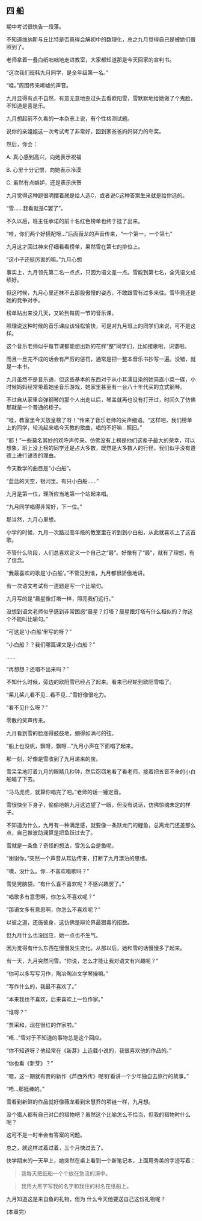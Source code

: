 四 船
------

期中考试很快告一段落。

不知道维纳斯与丘比特是否真得会解初中的数理化，总之九月觉得自己是被她们普照到了。

老师拿着一叠白纸咄咄地走进教室，大家都知道那是今天回家的宣判书。

“这次我们班韩九月同学，是全年级第一名。”

“哇。”周围传来唏嘘的声音。

九月显得有点不自然，有意无意地歪过头去看欧阳雪，雪默默地给她做了个鬼脸，不知道是喜是乐。

九月想起前不久看的一本杂志上说，有个性格测试题。

说你的亲姐姐这一次考试考了非常好，回到家爸爸妈妈努力的夸奖。

然后，你会：

A. 真心感到高兴，向她表示祝福

B. 心里十分记恨，向她表示冷漠

C. 虽然有点嫉妒，还是表示庆贺

九月觉得这种题很明摆着就是给人选C，或者说C这种答案生来就是给你选的。

“雪……我看就是C罢了”。

不久以后，班主任承诺的前十名红色榜单也终于挂了出来。

“哇，你们两个好搭配呀…”后面薇龙的声音传来，“一个第一，一个第七”

九月这才回过神来仔细看看榜单，果然雪在第七的排位上。

“这小子还挺厉害的嘛。”九月心想

事实上，九月领先第二名一点点，只因为语文差一点。雪能到第七名，全凭语文成绩好。

但这时候，九月心里还抹不去那股傲慢的姿态，不敢跟雪有过多来往。雪毕竟还是她的竞争对手。

榜单贴出来没几天，又轮到每周一节的音乐课。

照理说这种时候的音乐课应该轻松愉快，可是对九月班上的同学们来说，可不是这样。

这个音乐老师似乎每节课都能想出新的花样“整”同学们，比如接歌啦，识谱啦。

而且一旦完不成的话会有严厉的惩罚，通常是把一整本音乐书抄写一遍。没错，就是一本书。

九月虽然不是音乐通，但这些基本的东西对于从小耳濡目染的她简直小菜一碟，小时候妈妈经常带着她坐音乐游戏，她家里甚至有一台八十年代买的立式钢琴。

不过自从家里会弹钢琴的那个人出走以后，琴盖就再也没有打开过，时间久了仿佛那就是一个普通的柜子。

“哇，教室里今天放皇榜了呀！”传来了音乐老师的尖声细语。“这样吧，我们榜单上的同学，轮流起来唱今天教的歌曲，唱的不好嘛…照旧。”

“耶！”一些莫名其妙的欢呼声传来。仿佛没有上榜是他们这辈子最大的荣幸，可以想象，班上没上榜的同学还是占大多数，既然是大多数人的行径，我们似乎没有道德上进行谴责的理由。

今天教学的曲目是“小白船”。

“蓝蓝的天空，银河里。有只小白船……”

九月是第一位，理所应当地第一个站起来唱。

“九月同学唱得非常好，下一位。”

那当然，九月心里想。

小学的时候，九月一次路过高年级的教室里在听到到小白船，从此就喜欢上了这首歌。

不管什么阶段，人们总喜欢定义一个自己之“最”。好像有了“最”，就有了理想，有了信念。

“我最喜欢的歌是‘小白船’。”不管见到谁，九月都很骄傲地讲。

有一次语文考试有一道题是写一个比喻句。

九月写的是“晨星像灯塔一样，照亮我们远行。”

没想到语文老师似乎感到非常困惑“晨星？灯塔？晨星跟灯塔有什么相似的？你这个不能叫比喻句。”

“可这是‘小白船’里写的呀？”

“小白船？？我们哪篇课文是小白船？”

……

“再想想？还唱不出来吗？”

不知什么时候，旁边的欧阳雪已经占了起来。看来已经轮到欧阳雪唱了。

“桨儿桨儿看不见…看不见…”雪好像很吃力。

“看不见什么呀？”

零散的笑声传来。

九月看到雪的脸涨得鼓鼓地，绷得如满弓的弦。

“船上也没帆，飘呀，飘呀…”九月小声在下面唱了起来。

那一刻，好像是雪收到了九月递来的炭。

雪呆呆地盯着九月的眼睛几秒钟，然后窃窃地看了看老师，接着把五音不全的小白船唱了下去。

“马马虎虎，就算你唱完了吧。”老师的话一锤定音。

雪很快坐下身子，偷偷地朝九月这边望了一眼，但没有说话，仿佛惊魂未定的样子。

不知道为什么，九月有一种满足感，就要像一条跃龙门的鲤鱼，总离龙门还差那么点，自己推波助澜算是把鱼跃过去了。

雪就是一条鱼？奇怪的想法，雪怎么会是鱼呢。

“谢谢你。”突然一个声音从耳边传来，打断了九月漂泊的思绪。

“噢，没什么。你…不喜欢唱歌吗？”

雪晃晃脑袋。“有什么喜不喜欢呢？不感兴趣罢了。”

“唱歌多有意思啊，你怎么不喜欢呢？”

“那语文多有意思啊，你怎么不喜欢呢？”

以彼之道，还施彼身，这仿佛是辩论界最狠毒的招数。

但九月什么也没回应，她一点也不生气。

因为觉得有什么东西在慢慢发生变化。从那以后，她和雪的话慢慢多了起来。

有一天，九月突然问雪。“你说，怎么才能让我对语文有兴趣呢？”

“你可以多写写习作，陶冶陶冶文学琴操嘛。”

“写作什么的，我最不喜欢了。”

“本来我也不喜欢，后来喜欢上一位作家。”

“谁呀？”

“贾采和，现在很红的作家啦。”

“唔…”雪对于不知道的事物总是这个回应。

“你不知道呀？他经常在《新芽》上连载小说的，我很喜欢他的作品的。”

“你也看《新芽》？”

“嗯，这一期就有贾的新作《芦西外传》呢!好看讲一个少年独自去旅行的故事。”

“唔…那挺棒的。”

雪看到新鲜的作品就好像薇龙看到宋慧乔的项链一样，九月想。

没个猎人都有自己对口的猎物吧？虽然这个比喻怎么不恰当，但我的猎物时什么呢？

这可不是一时半会有答案的问题。

总之，就这样过着过着，三个月快过去了。

快学期末的一天早上，她突然在桌上看到一个新笔记本，上面用秀美的字迹写着：

> 我每天把纸船一个个放在急流的溪中。

> 我用大黑字写我的名字和我住的村名在纸船上。

九月知道这是来自鱼的礼物，但为 什么今天他要送自己这份礼物呢？

(本章完）
